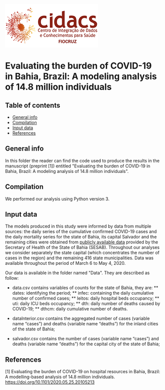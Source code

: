 
![](images/cidacs.png)


# Evaluating the burden of COVID-19 in Bahia, Brazil: A modeling analysis of 14.8 million individuals                               

## Table of contents
* [General info](#general-info)
* [Compilation](#compilation)
* [Input data](#data)
* [References](#references)

## General info
In this folder the reader can find the code used to produce the results in the manuscript (preprint [1]) entitled "Evaluating the burden of COVID-19 in Bahia, Brazil: A modeling analysis of 14.8 million individuals".

## Compilation
We performed our analysis using Python version 3. 

## Input data

The models produced in this study were informed by data from multiple sources: the daily series of the cumulative confirmed COVID-19 cases and the daily mortality series for the state of Bahia, its capital Salvador and the remaining cities were obtained from [publicly available data](http://www.saude.ba.gov.br/temasdesaude/coronavirus/notas-tecnicas-e-boletins-epidemiologicos-covid-19/) provided by the Secretary of Health of the State of Bahia (SESAB). Throughout our analyses we consider separately the state capital (which concentrates the number of cases in the region) and the remaining 416 state municipalities. Data was available throughout the period of March 6 to May 4, 2020.

Our data is available in the folder named "Data". They are described as follow:

* data.csv contains variables of counts for the state of Bahia, they are:
	** dates: identifying the period;
	** infec: containing the daily cumulative number of confirmed cases; 
	** leitos: daily hospital beds occupancy; 
	** uti: 	daily ICU beds occupancy;
	** dth: 	daily number of deaths caused by COVID-19;
	** dthcm: daily cumulative number of deaths.
* dataInterior.csv contains the aggregated number of cases (variable name “cases”) and deaths (variable name “deaths”) for the inland cities of the state of Bahia;

* salvador.csv contains the number of cases (variable name “cases”) and deaths (variable name “deaths”) for the capital city of the state of Bahia;


## References 
[1] Evaluating the burden of COVID-19 on hospital resources in Bahia, Brazil: A modelling-based analysis of 14.8 million individuals. https://doi.org/10.1101/2020.05.25.20105213



 
 
